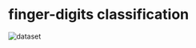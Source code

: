 # finger-digits classification

![dataset](https://github.com/zahrasa/finger-digits/blob/main/img/dataset.png)

